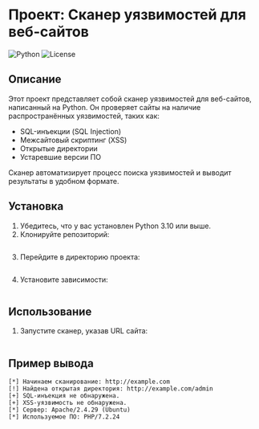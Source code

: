 # Проект: Сканер уязвимостей для веб-сайтов

![Python](https://img.shields.io/badge/Python-3.10%2B-blue)
![License](https://img.shields.io/badge/License-MIT-green)

## Описание
Этот проект представляет собой сканер уязвимостей для веб-сайтов, написанный на Python. Он проверяет сайты на наличие распространённых уязвимостей, таких как:
- SQL-инъекции (SQL Injection)
- Межсайтовый скриптинг (XSS)
- Открытые директории
- Устаревшие версии ПО

Сканер автоматизирует процесс поиска уязвимостей и выводит результаты в удобном формате.

## Установка
1. Убедитесь, что у вас установлен Python 3.10 или выше.
2. Клонируйте репозиторий:
   ```git clone https://github.com/Ext1ns/vulnerability-scanner.git
3. Перейдите в директорию проекта:
    ```cd WEB_SCANNER
4. Установите зависимости:
    ```pip install -r requirements.txt
   
## Использование
1. Запустите сканер, указав URL сайта:
    ```python scanner.py http://example.com
   
## Пример вывода
```
[*] Начинаем сканирование: http://example.com
[!] Найдена открытая директория: http://example.com/admin
[+] SQL-инъекция не обнаружена.
[+] XSS-уязвимость не обнаружена.
[*] Сервер: Apache/2.4.29 (Ubuntu)
[*] Используемое ПО: PHP/7.2.24
